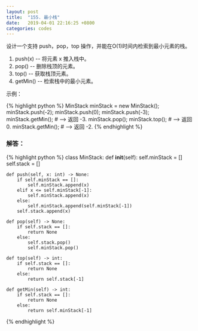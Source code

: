 ```yaml
---
layout: post
title:  "155. 最小栈"
date:   2019-04-01 22:16:25 +0800
categories: codes
---
```


设计一个支持 push，pop，top 操作，并能在O(1)时间内检索到最小元素的栈。
1. push(x) -- 将元素 x 推入栈中。  
2. pop() -- 删除栈顶的元素。  
3. top() -- 获取栈顶元素。  
3. getMin() -- 检索栈中的最小元素。  

示例：  
 
{% highlight python %}
MinStack minStack = new MinStack();
minStack.push(-2);
minStack.push(0);
minStack.push(-3);
minStack.getMin();   # --> 返回 -3.
minStack.pop();
minStack.top();      # --> 返回 0.
minStack.getMin();   # --> 返回 -2.
{% endhighlight %}

### 解答：  

{% highlight python %}
class MinStack:
    def __init__(self):
        self.minStack = []
        self.stack = []

    def push(self, x: int) -> None:
        if self.minStack == []:
            self.minStack.append(x)
        elif x <= self.minStack[-1]:
            self.minStack.append(x)
        else:
            self.minStack.append(self.minStack[-1])
        self.stack.append(x)

    def pop(self) -> None:
        if self.stack == []:
            return None
        else:
            self.stack.pop()
            self.minStack.pop()

    def top(self) -> int:
        if self.stack == []:
            return None
        else:
            return self.stack[-1]

    def getMin(self) -> int:
        if self.stack == []:
            return None
        else:
            return self.minStack[-1]
{% endhighlight %}
